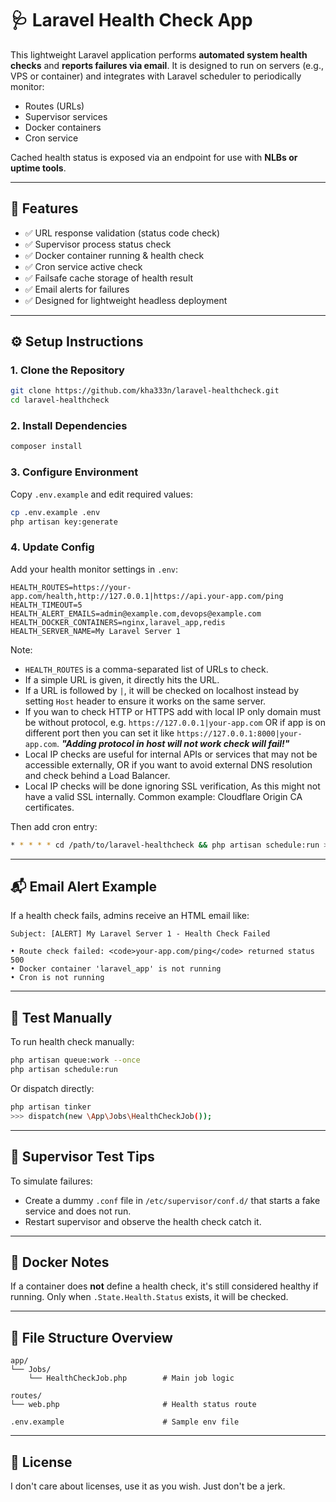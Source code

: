 # 🩺 Laravel Health Check App

This lightweight Laravel application performs **automated system health checks** and **reports failures via email**. It
is designed to run on servers (e.g., VPS or container) and integrates with Laravel scheduler to periodically monitor:

- Routes (URLs)
- Supervisor services
- Docker containers
- Cron service

Cached health status is exposed via an endpoint for use with **NLBs or uptime tools**.

---

## 🚀 Features

- ✅ URL response validation (status code check)
- ✅ Supervisor process status check
- ✅ Docker container running & health check
- ✅ Cron service active check
- ✅ Failsafe cache storage of health result
- ✅ Email alerts for failures
- ✅ Designed for lightweight headless deployment

---

## ⚙️ Setup Instructions

### 1. Clone the Repository

```bash
git clone https://github.com/kha333n/laravel-healthcheck.git
cd laravel-healthcheck
```

### 2. Install Dependencies

```bash
composer install
```

### 3. Configure Environment

Copy `.env.example` and edit required values:

```bash
cp .env.example .env
php artisan key:generate
```

### 4. Update Config

Add your health monitor settings in `.env`:

```
HEALTH_ROUTES=https://your-app.com/health,http://127.0.0.1|https://api.your-app.com/ping
HEALTH_TIMEOUT=5
HEALTH_ALERT_EMAILS=admin@example.com,devops@example.com
HEALTH_DOCKER_CONTAINERS=nginx,laravel_app,redis
HEALTH_SERVER_NAME=My Laravel Server 1
```

Note:

- `HEALTH_ROUTES` is a comma-separated list of URLs to check.
- If a simple URL is given, it directly hits the URL.
- If a URL is followed by `|`, it will be checked on localhost instead by setting `Host` header to ensure it works on
  the same server.
- If you wan to check HTTP or HTTPS add with local IP only domain must be without protocol, e.g.
  `https://127.0.0.1|your-app.com` OR if app is on different port then you can set it like
  `https://127.0.0.1:8000|your-app.com`.  ***"Adding protocol in host will not work check will fail!"***
- Local IP checks are useful for internal APIs or services that may not be accessible externally, OR if you want to
  avoid
  external DNS resolution and check behind a Load Balancer.
- Local IP checks will be done ignoring SSL verification, As this might not have a valid SSL internally. Common example:
  Cloudflare Origin CA
  certificates.

Then add cron entry:

```bash
* * * * * cd /path/to/laravel-healthcheck && php artisan schedule:run >> /dev/null 2>&1
```

---

## 📬 Email Alert Example

If a health check fails, admins receive an HTML email like:

```
Subject: [ALERT] My Laravel Server 1 - Health Check Failed

• Route check failed: <code>your-app.com/ping</code> returned status 500
• Docker container 'laravel_app' is not running
• Cron is not running
```

---

## 🧪 Test Manually

To run health check manually:

```bash
php artisan queue:work --once
php artisan schedule:run
```

Or dispatch directly:

```bash
php artisan tinker
>>> dispatch(new \App\Jobs\HealthCheckJob());
```

---

## 🧼 Supervisor Test Tips

To simulate failures:

- Create a dummy `.conf` file in `/etc/supervisor/conf.d/` that starts a fake service and does not run.
- Restart supervisor and observe the health check catch it.

---

## 🐳 Docker Notes

If a container does **not** define a health check, it's still considered healthy if running.
Only when `.State.Health.Status` exists, it will be checked.

---

## 📁 File Structure Overview

```
app/
└── Jobs/
    └── HealthCheckJob.php        # Main job logic

routes/
└── web.php                       # Health status route

.env.example                      # Sample env file
```

---

## 📜 License

I don't care about licenses, use it as you wish. Just don't be a jerk.
